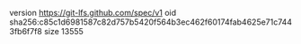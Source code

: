version https://git-lfs.github.com/spec/v1
oid sha256:c85c1d6981587c82d757b5420f564b3ec462f60174fab4625e71c7443fb6f7f8
size 13555
